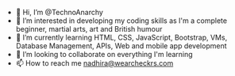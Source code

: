 - 👋 Hi, I’m @TechnoAnarchy
- 👀 I’m interested in developing my coding skills as I'm a complete beginner, martial arts, art and British humour
- 🌱 I’m currently learning HTML, CSS, JavaScript, Bootstrap, VMs, Database Management, APIs, Web and mobile app development
- 💞️ I’m looking to collaborate on everything I'm learning
- 📫 How to reach me nadhira@wearcheckrs.com

<!---
TechnoAnarchy/TechnoAnarchy is a ✨ special ✨ repository because its `README.md` (this file) appears on your GitHub profile.
You can click the Preview link to take a look at your changes.
--->
